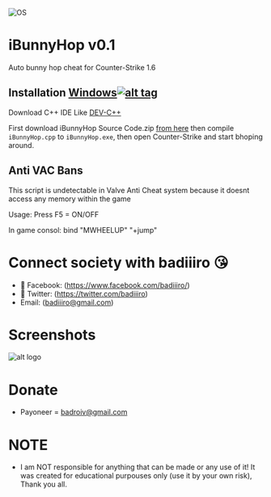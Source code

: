 ![OS](https://img.shields.io/badge/Tested%20On-Windows-yellowgreen.svg?style=flat-square) 

# iBunnyHop v0.1

Auto bunny hop cheat for Counter-Strike 1.6

## Installation [Windows](https://wikipedia.org/wiki/Microsoft_Windows)[![alt tag](http://icons.iconarchive.com/icons/yootheme/social-bookmark/32/social-windows-button-icon.png)](https://fr.wikipedia.org/wiki/Microsoft_Windows)

Download C++ IDE Like [DEV-C++](https://sourceforge.net/projects/orwelldevcpp/)

First download iBunnyHop Source Code.zip [from here](https://github.com/badiiiro/iBunnyHop/archive/master.zip) then compile ```iBunnyHop.cpp``` to ```iBunnyHop.exe```, then open Counter-Strike and start bhoping around.

## Anti VAC Bans

This script is undetectable in Valve Anti Cheat system because it doesnt access any memory within the game

Usage: Press F5 = ON/OFF

In game consol: bind "MWHEELUP" "+jump"

# Connect society with badiiiro :kissing_heart:

- 📱 Facebook: (https://www.facebook.com/badiiiro/)
- 🐤 Twitter: (https://twitter.com/badiiiro)
- Email: (badiiiro@gmail.com)

# Screenshots

![alt logo](https://i.imgur.com/cr1WMuG.png)

# Donate
- Payoneer = badroiv@gmail.com

# NOTE
- I am NOT responsible for anything that can be made or any use of it! It was created for educational purpouses only (use it by your own risk), Thank you all.

